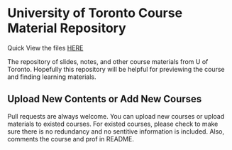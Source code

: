 # University of Toronto Course Material Repository

Quick View the files <a href="https://lihd1003.github.io/UofT-Course-Material-Repo/">HERE</a>

The repository of slides, notes, and other course materials from U of Toronto. Hopefully this repository will be helpful for previewing the course and finding learning materials.

## Upload New Contents or Add New Courses
Pull requests are always welcome. You can upload new courses or upload materials to existed courses. For existed courses, please check to make sure there is no redundancy and no sentitive information is included. Also, comments the course and prof in README. 

